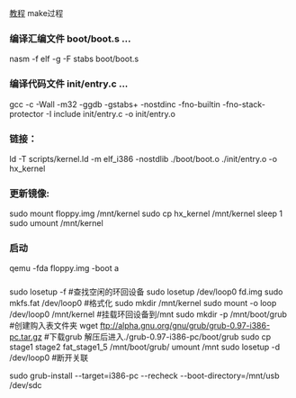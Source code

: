[教程](http://wiki.0xffffff.org/posts/hurlex-3.html#fnref:14)
make过程
### 编译汇编文件 boot/boot.s ...
nasm -f elf -g -F stabs boot/boot.s
### 编译代码文件 init/entry.c ...
gcc -c -Wall -m32 -ggdb -gstabs+ -nostdinc -fno-builtin -fno-stack-protector -I include init/entry.c -o init/entry.o
### 链接：
ld -T scripts/kernel.ld -m elf_i386 -nostdlib  ./boot/boot.o  ./init/entry.o -o hx_kernel
### 更新镜像:
sudo mount floppy.img /mnt/kernel
sudo cp hx_kernel /mnt/kernel sleep 1
sudo umount /mnt/kernel
### 启动
qemu -fda floppy.img -boot a

###
sudo losetup -f  #查找空闲的环回设备
sudo losetup /dev/loop0 fd.img
sudo mkfs.fat /dev/loop0 #格式化
sudo mkdir /mnt/kernel
sudo mount -o loop /dev/loop0 /mnt/kernel   #挂载环回设备到/mnt
sudo mkdir -p /mnt/boot/grub    #创建购入表文件夹
wget ftp://alpha.gnu.org/gnu/grub/grub-0.97-i386-pc.tar.gz  #下载grub
解压后进入./grub-0.97-i386-pc/boot/grub
sudo cp stage1 stage2 fat_stage1_5 /mnt/boot/grub/
umount /mnt
sudo losetup -d /dev/loop0  #断开关联




sudo grub-install --target=i386-pc --recheck --boot-directory=/mnt/usb /dev/sdc
